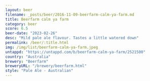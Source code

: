 ```yaml
---
layout: beer
filename: _posts/beer/2016-11-09-beerfarm-calm-ya-farm.md
title: Beerfarm calm ya farm
category: beer
score: 6.5
beer-date: "2023-02-26"
desc: "Mild pale ale flavour. Tastes a little watered down"
permalink: /beer/:title.html
img: /img/list/beerfarm-calm-ya-farm.jpeg
untappd: "https://untappd.com/b/beerfarm-calm-ya-farm/2521500"
country: "Australia"
brewery: "Beerfarm"
breweryURL: "/brewery/beerfarm.html"
style: "Pale Ale - Australian"
---
```

